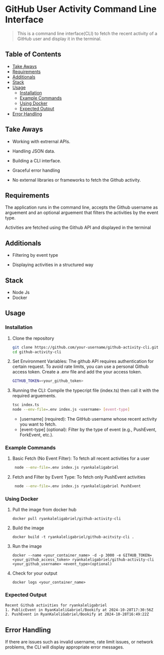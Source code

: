 # GitHub User Activity Command Line Interface

> This is a command line interface(CLI) to fetch the recent activity of a GitHub user and display it in the terminal.

## Table of Contents

- [Take Aways](#take-aways)
- [Requirements](#requirements)
- [Additionals](#additionals)
- [Stack](#stack)
- [Usage](#usage)
  - [Installation](#installation)
  - [Example Commands](#example-commands)
  - [Using Docker](#using-docker)
  - [Expected Output](#expected-output)
- [Error Handling](#error-handling)

## Take Aways

- Working with extrernal APIs.

- Handling JSON data.

- Building a CLI interface.

- Graceful error handling

- No external libraries or frameworks to fetch the Github activity.

## Requirements

The application runs in the command line, accepts the Github username as arguement and an optional arguement that filters the activities by the event type.

Activities are fetched using the Github API and displayed in the terminal

## Additionals

- Filtering by event type

- Displaying activities in a structured way

## Stack

- Node Js
- Docker

## Usage

### Installation

1. Clone the repository

   ```bash
   git clone https://github.com/your-username/github-activity-cli.git
   cd github-activity-cli
   ```

2. Set Environment Variables: The github API requires authentication for certain request. To avoid rate limits, you can use a personal Github access token. Create a .env file and add the your access token.

   ```bash
   GITHUB_TOKEN=<your_github_token>
   ```

3. Running the CLI: Compile the typecript file (index.ts) then call it with the required arguements.

    ```bash
    tsc index.ts
    node --env-file=.env index.js <username> [event-type]
    ```
    - [username] (required): The GitHub username whose recent activity you want to fetch.
    - [event-type] (optional): Filter by the type of event (e.g., PushEvent, ForkEvent, etc.).

### Example Commands

1. Basic Fetch (No Event Filter): To fetch all recent activities for a user

   ```bash
    node --env-file=.env index.js ryankaleligabriel
   ```

2. Fetch and Filter by Event Type: To fetch only PushEvent activities

   ```bash
    node --env-file=.env index.js ryankaleligabriel PushEvent
   ```

### Using Docker
1. Pull the image from docker hub

   ```
   docker pull ryankaleligabriel/github-activity-cli
   ```

2. Build the image

   ```
   docker build -t ryankaleligabriel/github-acitvity-cli .
   ```

3. Run the image

   ```
   docker --name <your_container_name> -d -p 3000 -e GITHUB_TOKEN=<your_github_access_token> ryankaleligabriel/github-activity-cli <your_github_username> <event_type>(optional)
   ```

4. Check for your output

   ```
   docker logs <your_container_name>
   ```


### Expected Output

```bash
Recent Github activities for ryankaleligabriel
1. PublicEvent in RyanKaleliGabriel/Bookify at 2024-10-28T17:30:56Z
2. PushEvent in RyanKaleliGabriel/Bookify at 2024-10-28T16:49:22Z
```

## Error Handling

If there are issues such as invalid username, rate limit issues, or network problems, the CLI will display appropriate error messages.
